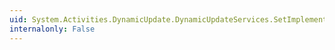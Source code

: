 ```yaml
---
uid: System.Activities.DynamicUpdate.DynamicUpdateServices.SetImplementationMap(System.Activities.Activity,System.Activities.DynamicUpdate.DynamicUpdateMap)
internalonly: False
---
```

